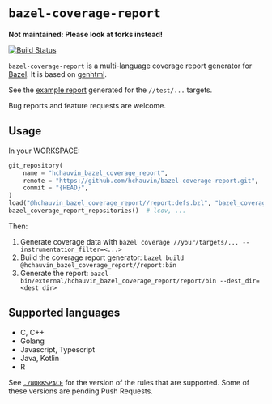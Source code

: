 # `bazel-coverage-report`

**Not maintained: Please look at forks instead!**

[![Build Status](https://travis-ci.org/hchauvin/bazel-coverage-report.svg?branch=master)](https://travis-ci.org/hchauvin/bazel-coverage-report)

`bazel-coverage-report` is a multi-language coverage report generator for
[Bazel](https://bazel.build).  It is based on [genhtml](https://github.com/linux-test-project/lcov.git).

See the [example report](https://hchauvin.github.io/bazel-coverage-report/index.html) generated
for the `//test/...` targets.

Bug reports and feature requests are welcome.

## Usage

In your WORKSPACE:
```python
git_repository(
    name = "hchauvin_bazel_coverage_report",
    remote = "https://github.com/hchauvin/bazel-coverage-report.git",
    commit = "{HEAD}",
)
load("@hchauvin_bazel_coverage_report//report:defs.bzl", "bazel_coverage_report_repositories")
bazel_coverage_report_repositories()  # lcov, ...
```

Then:

1. Generate coverage data with `bazel coverage //your/targets/... --instrumentation_filter=<...>`
2. Build the coverage report generator: `bazel build @hchauvin_bazel_coverage_report//report:bin`
3. Generate the report: `bazel-bin/external/hchauvin_bazel_coverage_report/report/bin --dest_dir=<dest dir>`

## Supported languages

- C, C++
- Golang
- Javascript, Typescript
- Java, Kotlin
- R

See [`./WORKSPACE`](./WORKSPACE) for the version of the rules that are supported.  Some of
these versions are pending Push Requests.
